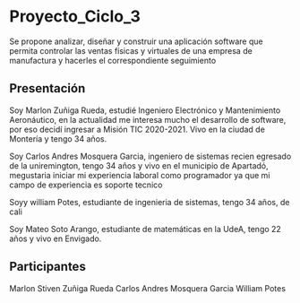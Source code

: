 # Proyecto_Ciclo_3
Se propone analizar, diseñar y construir una aplicación software que permita controlar las ventas físicas y virtuales de una empresa de manufactura y hacerles el correspondiente seguimiento

## Presentación

Soy Marlon Zuñiga Rueda, estudié Ingeniero Electrónico y Mantenimiento Aeronáutico, en la actualidad me interesa mucho el desarrollo de software, por eso decidí ingresar a Misión TIC 2020-2021. Vivo en la ciudad de Montería y tengo 34 años.

Soy Carlos Andres Mosquera Garcia, ingeniero de sistemas recien egresado de la uniremington, tengo 34 años y vivo en el municipio de Apartadó, megustaria iniciar mi experiencia laboral como programador ya que mi campo de experiencia es soporte tecnico

Soyy william Potes, estudiante de ingenieria de sistemas, tengo 34 años, de cali

Soy Mateo Soto Arango, estudiante de matemáticas en la UdeA, tengo 22 años y vivo en Envigado.

## Participantes 
Marlon Stiven Zuñiga Rueda
Carlos Andres Mosquera Garcia
William Potes

